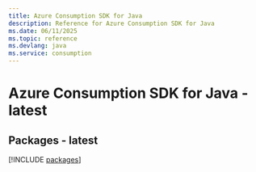 ```yaml
---
title: Azure Consumption SDK for Java
description: Reference for Azure Consumption SDK for Java
ms.date: 06/11/2025
ms.topic: reference
ms.devlang: java
ms.service: consumption
---
```

# Azure Consumption SDK for Java - latest
## Packages - latest
[!INCLUDE [packages](consumption-index.md)]